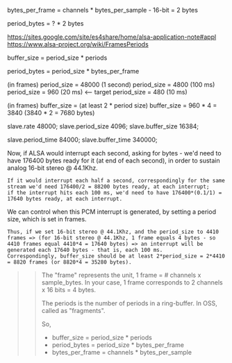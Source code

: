 bytes_per_frame = channels * bytes_per_sample
    - 16-bit = 2 bytes


period_bytes = ? * 2 bytes


https://sites.google.com/site/es4share/home/alsa-application-note#appl
https://www.alsa-project.org/wiki/FramesPeriods


buffer_size = period_size * periods

period_bytes = period_size * bytes_per_frame

(in frames)
period_size = 48000 (1 second)
period_size = 4800 (100 ms)
period_size = 960 (20 ms) <-- target
period_size = 480 (10 ms)

(in frames)
buffer_size = (at least 2 * period size)
buffer_size = 960 * 4 = 3840  (3840 * 2 = 7680 bytes)


slave.rate            48000;
slave.period_size     4096;
slave.buffer_size     16384;

slave.period_time     84000;
slave.buffer_time     340000;



Now, if ALSA would interrupt each second, asking for bytes - we'd need to have 176400 bytes ready for it (at end of each second), in order to sustain analog 16-bit stereo @ 44.1Khz.

    If it would interrupt each half a second, correspondingly for the same stream we'd need 176400/2 = 88200 bytes ready, at each interrupt;
    if the interrupt hits each 100 ms, we'd need to have 176400*(0.1/1) = 17640 bytes ready, at each interrupt.


We can control when this PCM interrupt is generated, by setting a period size, which is set in frames.

    Thus, if we set 16-bit stereo @ 44.1Khz, and the period_size to 4410 frames => (for 16-bit stereo @ 44.1Khz, 1 frame equals 4 bytes - so 4410 frames equal 4410*4 = 17640 bytes) => an interrupt will be generated each 17640 bytes - that is, each 100 ms.
    Correspondingly, buffer_size should be at least 2*period_size = 2*4410 = 8820 frames (or 8820*4 = 35280 bytes).


> > The "frame" represents the unit, 1 frame = # channels x sample_bytes.
> > In your case, 1 frame corresponds to 2 channels x 16 bits = 4 bytes.
> > 
> > The periods is the number of periods in a ring-buffer.  In OSS, called
> > as "fragments".
> > 
> > So,
> >  - buffer_size = period_size * periods
> >  - period_bytes = period_size * bytes_per_frame
> >  - bytes_per_frame = channels * bytes_per_sample 